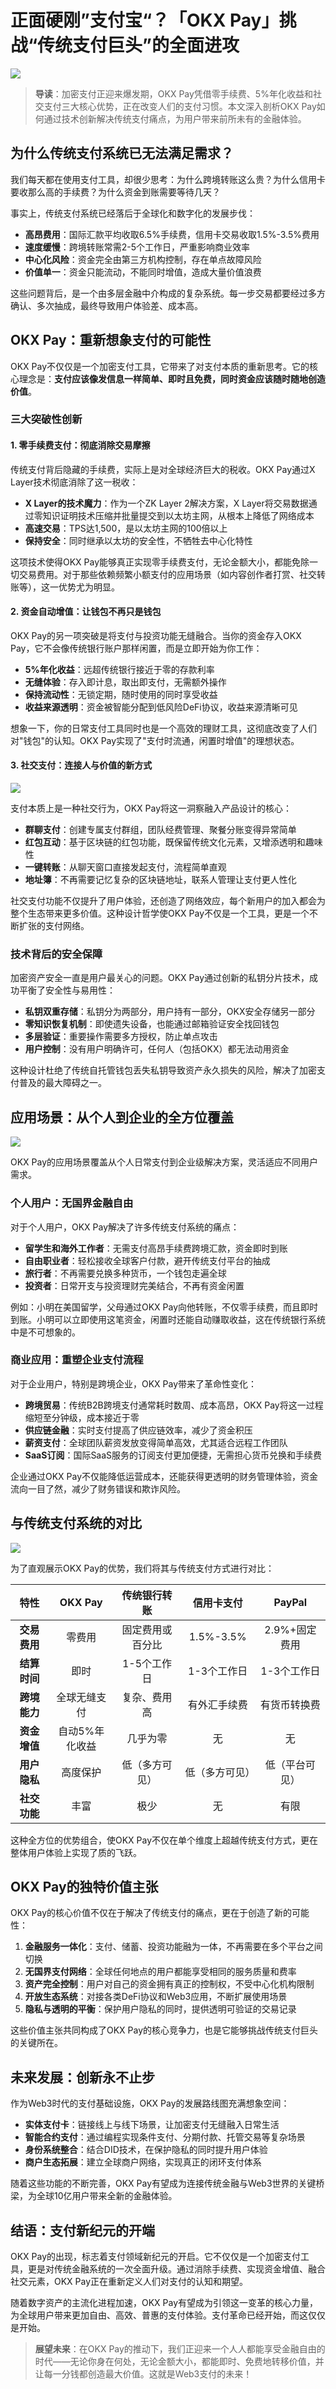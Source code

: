 # 正面硬刚”支付宝“？「OKX Pay」挑战“传统支付巨头”的全面进攻

![](./OKX%20Pay:%20%E9%9D%A9%E6%96%B0%E5%8A%A0%E5%AF%86%E6%94%AF%E4%BB%98%E7%9A%84%E5%85%A8%E6%96%B9%E4%BD%8D%E8%A7%A3%E5%86%B3%E6%96%B9%E6%A1%88.assets/image-20250507224432935.png)

> **导读**：加密支付正迎来爆发期，OKX Pay凭借零手续费、5%年化收益和社交支付三大核心优势，正在改变人们的支付习惯。本文深入剖析OKX Pay如何通过技术创新解决传统支付痛点，为用户带来前所未有的金融体验。

## 为什么传统支付系统已无法满足需求？

我们每天都在使用支付工具，却很少思考：为什么跨境转账这么贵？为什么信用卡要收那么高的手续费？为什么资金到账需要等待几天？

事实上，传统支付系统已经落后于全球化和数字化的发展步伐：

- **高昂费用**：国际汇款平均收取6.5%手续费，信用卡交易收取1.5%-3.5%费用
- **速度缓慢**：跨境转账常需2-5个工作日，严重影响商业效率
- **中心化风险**：资金完全由第三方机构控制，存在单点故障风险
- **价值单一**：资金只能流动，不能同时增值，造成大量价值浪费

这些问题背后，是一个由多层金融中介构成的复杂系统。每一步交易都要经过多方确认、多次抽成，最终导致用户体验差、成本高。

## OKX Pay：重新想象支付的可能性

OKX Pay不仅仅是一个加密支付工具，它带来了对支付本质的重新思考。它的核心理念是：**支付应该像发信息一样简单、即时且免费，同时资金应该随时随地创造价值**。

### 三大突破性创新

#### 1. 零手续费支付：彻底消除交易摩擦

传统支付背后隐藏的手续费，实际上是对全球经济巨大的税收。OKX Pay通过X Layer技术彻底消除了这一税收：

- **X Layer的技术魔力**：作为一个ZK Layer 2解决方案，X Layer将交易数据通过零知识证明技术压缩并批量提交到以太坊主网，从根本上降低了网络成本
- **高速交易**：TPS达1,500，是以太坊主网的100倍以上
- **保持安全**：同时继承以太坊的安全性，不牺牲去中心化特性

这项技术使得OKX Pay能够真正实现零手续费支付，无论金额大小，都能免除一切交易费用。对于那些依赖频繁小额支付的应用场景（如内容创作者打赏、社交转账等），这一优势尤为明显。

#### 2. 资金自动增值：让钱包不再只是钱包

OKX Pay的另一项突破是将支付与投资功能无缝融合。当你的资金存入OKX Pay，它不会像传统银行账户那样闲置，而是立即开始为你工作：

- **5%年化收益**：远超传统银行接近于零的存款利率
- **无缝体验**：存入即计息，取出即支付，无需额外操作
- **保持流动性**：无锁定期，随时使用的同时享受收益
- **收益来源透明**：资金被智能分配到低风险DeFi协议，收益来源清晰可见

想象一下，你的日常支付工具同时也是一个高效的理财工具，这彻底改变了人们对"钱包"的认知。OKX Pay实现了"支付时流通，闲置时增值"的理想状态。

#### 3. 社交支付：连接人与价值的新方式

![](./OKX%20Pay:%20%E9%9D%A9%E6%96%B0%E5%8A%A0%E5%AF%86%E6%94%AF%E4%BB%98%E7%9A%84%E5%85%A8%E6%96%B9%E4%BD%8D%E8%A7%A3%E5%86%B3%E6%96%B9%E6%A1%88.assets/image-20250507224902665.png)

支付本质上是一种社交行为，OKX Pay将这一洞察融入产品设计的核心：

- **群聊支付**：创建专属支付群组，团队经费管理、聚餐分账变得异常简单
- **红包互动**：基于区块链的红包功能，既保留传统文化元素，又增添透明和趣味性
- **一键转账**：从聊天窗口直接发起支付，流程简单直观
- **地址簿**：不再需要记忆复杂的区块链地址，联系人管理让支付更人性化

社交支付功能不仅提升了用户体验，还创造了网络效应，每个新用户的加入都会为整个生态带来更多价值。这种设计哲学使OKX Pay不仅是一个工具，更是一个不断扩张的支付网络。

### 技术背后的安全保障

加密资产安全一直是用户最关心的问题。OKX Pay通过创新的私钥分片技术，成功平衡了安全性与易用性：

- **私钥双重存储**：私钥分为两部分，用户持有一部分，OKX安全存储另一部分
- **零知识恢复机制**：即使遗失设备，也能通过邮箱验证安全找回钱包
- **多层验证**：重要操作需要多方授权，防止单点攻击
- **用户控制**：没有用户明确许可，任何人（包括OKX）都无法动用资金

这种设计杜绝了传统自托管钱包丢失私钥导致资产永久损失的风险，解决了加密支付普及的最大障碍之一。

## 应用场景：从个人到企业的全方位覆盖

![](./OKX%20Pay:%20%E9%9D%A9%E6%96%B0%E5%8A%A0%E5%AF%86%E6%94%AF%E4%BB%98%E7%9A%84%E5%85%A8%E6%96%B9%E4%BD%8D%E8%A7%A3%E5%86%B3%E6%96%B9%E6%A1%88.assets/image-20250507224944422.png)

OKX Pay的应用场景覆盖从个人日常支付到企业级解决方案，灵活适应不同用户需求。

### 个人用户：无国界金融自由

对于个人用户，OKX Pay解决了许多传统支付系统的痛点：

- **留学生和海外工作者**：无需支付高昂手续费跨境汇款，资金即时到账
- **自由职业者**：轻松接收全球客户付款，避开传统支付平台的抽成
- **旅行者**：不再需要兑换多种货币，一个钱包走遍全球
- **投资者**：日常开支与投资理财完美结合，不再有资金闲置

例如：小明在美国留学，父母通过OKX Pay向他转账，不仅零手续费，而且即时到账。小明可以立即使用这笔资金，闲置时还能自动赚取收益，这在传统银行系统中是不可想象的。

### 商业应用：重塑企业支付流程

对于企业用户，特别是跨境企业，OKX Pay带来了革命性变化：

- **跨境贸易**：传统B2B跨境支付通常耗时数周、成本高昂，OKX Pay将这一过程缩短至分钟级，成本接近于零
- **供应链金融**：实时支付提高了供应链效率，减少了资金积压
- **薪资支付**：全球团队薪资发放变得简单高效，尤其适合远程工作团队
- **SaaS订阅**：国际SaaS服务的订阅支付更加便捷，无需担心货币兑换和手续费

企业通过OKX Pay不仅能降低运营成本，还能获得更透明的财务管理体验，资金流向一目了然，减少了财务错误和欺诈风险。

## 与传统支付系统的对比

![](./OKX%20Pay:%20%E9%9D%A9%E6%96%B0%E5%8A%A0%E5%AF%86%E6%94%AF%E4%BB%98%E7%9A%84%E5%85%A8%E6%96%B9%E4%BD%8D%E8%A7%A3%E5%86%B3%E6%96%B9%E6%A1%88.assets/image-20250507225022098.png)

为了直观展示OKX Pay的优势，我们将其与传统支付方式进行对比：

| 特性 | OKX Pay | 传统银行转账 | 信用卡支付 | PayPal |
|:------:|:--------:|:------------:|:----------:|:-------:|
| **交易费用** | 零费用 | 固定费用或百分比 | 1.5%-3.5% | 2.9%+固定费用 |
| **结算时间** | 即时 | 1-5个工作日 | 1-3个工作日 | 1-3个工作日 |
| **跨境能力** | 全球无缝支付 | 复杂、费用高 | 有外汇手续费 | 有货币转换费 |
| **资金增值** | 自动5%年化收益 | 几乎为零 | 无 | 无 |
| **用户隐私** | 高度保护 | 低（多方可见） | 低（多方可见） | 低（平台可见） |
| **社交功能** | 丰富 | 极少 | 无 | 有限 |

这种全方位的优势组合，使OKX Pay不仅在单个维度上超越传统支付方式，更在整体用户体验上实现了质的飞跃。

## OKX Pay的独特价值主张

OKX Pay的核心价值不仅在于解决了传统支付的痛点，更在于创造了新的可能性：

1. **金融服务一体化**：支付、储蓄、投资功能融为一体，不再需要在多个平台之间切换
2. **无国界支付网络**：全球任何地点的用户都能享受相同的服务质量和费率
3. **资产完全控制**：用户对自己的资金拥有真正的控制权，不受中心化机构限制
4. **开放生态系统**：对接各类DeFi协议和Web3应用，不断扩展使用场景
5. **隐私与透明的平衡**：保护用户隐私的同时，提供透明可验证的交易记录

这些价值主张共同构成了OKX Pay的核心竞争力，也是它能够挑战传统支付巨头的关键所在。

## 未来发展：创新永不止步

作为Web3时代的支付基础设施，OKX Pay的发展路线图充满想象空间：

- **实体支付卡**：链接线上与线下场景，让加密支付无缝融入日常生活
- **智能合约支付**：通过编程实现条件支付、分期付款、托管交易等复杂场景
- **身份系统整合**：结合DID技术，在保护隐私的同时提升用户体验
- **商户生态拓展**：建立全球商户网络，实现真正的闭环支付体系

随着这些功能的不断完善，OKX Pay有望成为连接传统金融与Web3世界的关键桥梁，为全球10亿用户带来全新的金融体验。

## 结语：支付新纪元的开端

OKX Pay的出现，标志着支付领域新纪元的开启。它不仅仅是一个加密支付工具，更是对传统金融系统的一次全面升级。通过消除手续费、实现资金增值、融合社交元素，OKX Pay正在重新定义人们对支付的认知和期望。

随着数字资产的主流化进程加速，OKX Pay有望成为引领这一变革的核心力量，为全球用户带来更加自由、高效、普惠的支付体验。支付革命已经开始，而这仅仅是开始。

> **展望未来**：在OKX Pay的推动下，我们正迎来一个人人都能享受金融自由的时代——无论你身在何处，无论金额大小，都能即时、免费地转移价值，并让每一分钱都创造最大价值。这就是Web3支付的未来！

